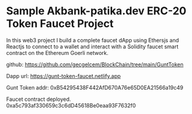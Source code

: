 # Sample Akbank-patika.dev ERC-20 Token Faucet Project

In this web3 project I build a complete faucet dApp using Ethersjs and Reactjs to connect to a wallet and interact with a Solidity faucet smart contract on the Ethereum Goerli network.

github:
https://github.com/gecgelcem/BlockChain/tree/main/GuntToken

Dapp url:
https://gunt-token-faucet.netlify.app

Gunt Token addr:
0xB54295438F442AfD670A76e65D0EA21566a19c49

Faucet contract deployed.
0xa5c793af330659c3c6dD45618Be0eaa93F7632f0
